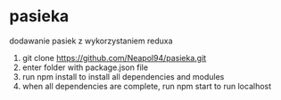 # pasieka
dodawanie pasiek z wykorzystaniem reduxa

1. git clone https://github.com/Neapol94/pasieka.git
2. enter folder with package.json file
3. run npm install to install all dependencies and modules
4. when all dependencies are complete, run npm start to run localhost